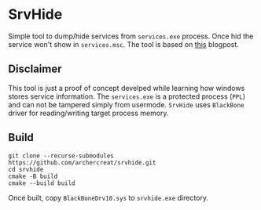 # SrvHide
Simple tool to dump/hide services from `services.exe` process. Once hid the service won't show in `services.msc`. The tool is based on [this](https://www.codeproject.com/Articles/46670/Service-Hiding) blogpost.

## Disclaimer
This tool is just a proof of concept develped while learning how windows stores service information.
The `services.exe` is a protected process (`PPL`) and can not be tampered simply from usermode. `SrvHide` uses `BlackBone` driver for reading/writing target process memory.

## Build
```
git clone --recurse-submodules https://github.com/archercreat/srvhide.git
cd srvhide
cmake -B build
cmake --build build
```

Once built, copy `BlackBoneDrv10.sys` to `srvhide.exe` directory.